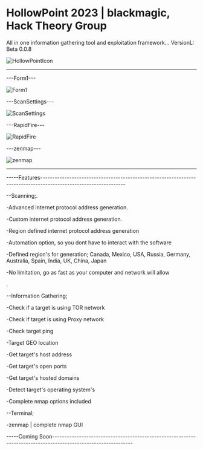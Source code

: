 # HollowPoint 2023 | blackmagic, Hack Theory Group
All in one information gathering tool and exploitation framework...
VersionL: Beta 0.0.8


![HollowPointIcon](https://github.com/blackmagic2023/HollowPoint/assets/149164084/b3be813c-f066-441b-8197-adc8aa95f281)

---------------------------------------------------------------------------------------------------------------------------

---Form1---

![Form1](https://github.com/blackmagic2023/HollowPoint/assets/149164084/185d0434-2afc-4930-ad0b-85b824275927)


---ScanSettings---

![ScanSettings](https://github.com/blackmagic2023/HollowPoint/assets/149164084/3dbe5aef-d3b6-4719-b919-0181ce0073a5)


---RapidFire---

![RapidFire](https://github.com/blackmagic2023/HollowPoint/assets/149164084/0a0e6993-61d1-4031-892a-aee2eb4253f5)


---zenmap---

![zenmap](https://github.com/blackmagic2023/HollowPoint/assets/149164084/f1685e24-f574-46d4-98ed-7c293de773fb)

-----------------------------------------------------------------------------------------------------------------------------

-----Features-----------------------------------------------------------------------------------------------------------------

--Scanning;.

-Advanced internet protocol address generation.

-Custom internet protocol address generation.

-Region defined internet protocol address generation

-Automation option, so you dont have to interact with the software

-Defined region's for generation; Canada, Mexico, USA, Russia, Germany, Australia, Spain, India, UK, China, Japan

-No limitation, go as fast as your computer and network will allow

.

--Information Gathering;

-Check if a target is using TOR network

-Check if target is using Proxy network

-Check target ping

-Target GEO location

-Get target's host address

-Get target's open ports

-Get target's hosted domains

-Detect target's operating system's

-Complete nmap options included


--Terminal;

-zenmap | complete nmap GUI


-----Coming Soon---------------------------------------------------------------------------------------------------------------
















